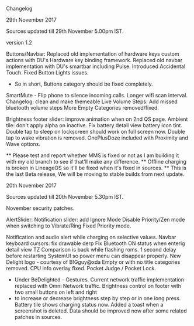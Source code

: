 Changelog


29th November 2017

Sources updated till 29th November 5.00pm IST.

version 1.2

Buttons/Navbar:
Replaced old implementation of hardware keys custom actions with DU's Hardware key binding framework.
Replaced old navbar implementation with DU's smartbar including Pulse.
Introduced Accidental Touch.
Fixed Button Lights issues.
- So in short, Buttons category should be fixed completely.

SmartMute - Flip phone to silence incoming calls.
Longer wifi scan interval.
Changelog: clean and make themeable
Live Volume Steps: Add missed bluetooth volume steps
More Empty Categories removed/fixed.

Brightness footer slider: improve animation when on 2nd QS page.
Ambient tile: don't apply alpha on inactive.
Fix battery detail view battery icon tint.
Double tap to sleep on lockscreen should work on full screen now.
Double tap to wake vibration is removed.
OnePlusDoze included with Proximity and Wave options.

** Please test and report whether MMS is fixed or not as I am building it with my old branch to see if that'll make any difference.
** Offline charging is broken in LineageOS so it'll be fixed when it's fixed in sources.
** This is the last Beta release, We will be moving to stable builds from next update.

20th November 2017

Sources updated till 20th November 5.30pm IST.

November security patches.

AlertSlider:
Notification slider: add Ignore Mode
Disable Priority/Zen mode when switching to Vibrate/Ring
Fixed Priority mode.

Notification and audio alert while charging on selective values.
Navbar keyboard cursors: fix drawable derp
Fix Bluetooth ON status when enterig detail view
TZ Comparison is back while flashing roms.
1 second delay before restarting SystemUI so power menu can disappear properly.
New Delight logo - courtesy of B!Gguy@xda
Empty or with no title categories removed.
CPU info overlay fixed.
Pocket Judge / Pocket Lock.
- Under BeDelighted - Gestures.
Current network traffic implementation replaced with Omni Network traffic.
Brightness control on footer with two small buttons on left and right
- to increase or decrease brightness step by step or in one long press.
Battery tile shows charging status now.
Added a toast when a screenshot is deleted.
Data should be improved now after some related patches in sources.
